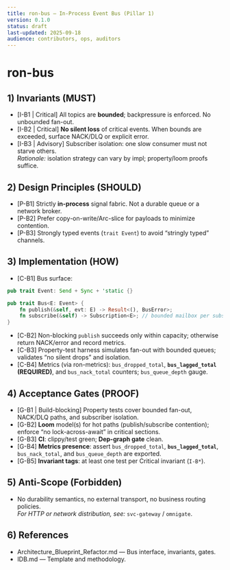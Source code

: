 ```yaml
---
title: ron-bus — In-Process Event Bus (Pillar 1)
version: 0.1.0
status: draft
last-updated: 2025-09-18
audience: contributors, ops, auditors
---
```


# ron-bus

## 1) Invariants (MUST)
- [I-B1 | Critical] All topics are **bounded**; backpressure is enforced. No unbounded fan-out.
- [I-B2 | Critical] **No silent loss** of critical events. When bounds are exceeded, surface NACK/DLQ or explicit error.
- [I-B3 | Advisory] Subscriber isolation: one slow consumer must not starve others.  
  _Rationale:_ isolation strategy can vary by impl; property/loom proofs suffice.

## 2) Design Principles (SHOULD)
- [P-B1] Strictly **in-process** signal fabric. Not a durable queue or a network broker.
- [P-B2] Prefer copy-on-write/Arc-slice for payloads to minimize contention.
- [P-B3] Strongly typed events (`trait Event`) to avoid “stringly typed” channels.

## 3) Implementation (HOW)
- [C-B1] Bus surface:
```rust
pub trait Event: Send + Sync + 'static {}

pub trait Bus<E: Event> {
    fn publish(&self, evt: E) -> Result<(), BusError>;
    fn subscribe(&self) -> Subscription<E>; // bounded mailbox per subscriber
}
```
- [C-B2] Non-blocking `publish` succeeds only within capacity; otherwise return NACK/error and record metrics.
- [C-B3] Property-test harness simulates fan-out with bounded queues; validates “no silent drops” and isolation.
- [C-B4] Metrics (via ron-metrics): `bus_dropped_total`, **`bus_lagged_total` (REQUIRED)**, and `bus_nack_total` counters; `bus_queue_depth` gauge.

## 4) Acceptance Gates (PROOF)
- [G-B1 | Build-blocking] Property tests cover bounded fan-out, NACK/DLQ paths, and subscriber isolation.
- [G-B2] **Loom** model(s) for hot paths (publish/subscribe contention); enforce “no lock-across-await” in critical sections.
- [G-B3] **CI**: clippy/test green; **Dep-graph gate** clean.
- [G-B4] **Metrics presence**: assert `bus_dropped_total`, **`bus_lagged_total`**, `bus_nack_total`, and `bus_queue_depth` are exported.
- [G-B5] **Invariant tags**: at least one test per Critical invariant (`I-B*`).

## 5) Anti-Scope (Forbidden)
- No durability semantics, no external transport, no business routing policies.  
  _For HTTP or network distribution, see:_ `svc-gateway` / `omnigate`.

## 6) References
- Architecture_Blueprint_Refactor.md — Bus interface, invariants, gates.
- IDB.md — Template and methodology.
